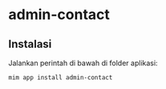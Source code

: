 # admin-contact

## Instalasi

Jalankan perintah di bawah di folder aplikasi:

```
mim app install admin-contact
```
